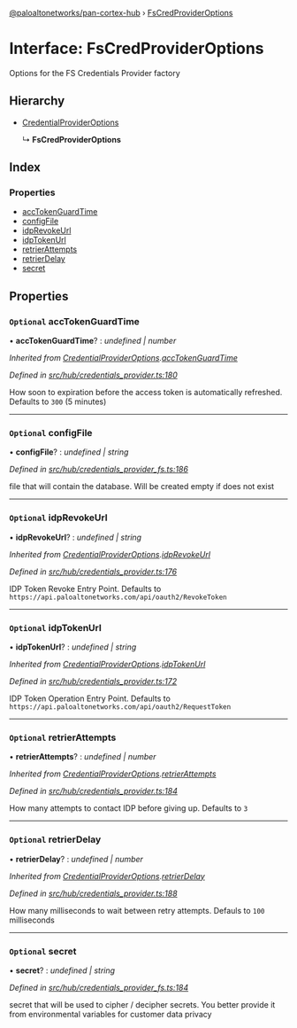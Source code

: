 [@paloaltonetworks/pan-cortex-hub](../README.md) › [FsCredProviderOptions](fscredprovideroptions.md)

# Interface: FsCredProviderOptions

Options for the FS Credentials Provider factory

## Hierarchy

* [CredentialProviderOptions](credentialprovideroptions.md)

  ↳ **FsCredProviderOptions**

## Index

### Properties

* [accTokenGuardTime](fscredprovideroptions.md#optional-acctokenguardtime)
* [configFile](fscredprovideroptions.md#optional-configfile)
* [idpRevokeUrl](fscredprovideroptions.md#optional-idprevokeurl)
* [idpTokenUrl](fscredprovideroptions.md#optional-idptokenurl)
* [retrierAttempts](fscredprovideroptions.md#optional-retrierattempts)
* [retrierDelay](fscredprovideroptions.md#optional-retrierdelay)
* [secret](fscredprovideroptions.md#optional-secret)

## Properties

### `Optional` accTokenGuardTime

• **accTokenGuardTime**? : *undefined | number*

*Inherited from [CredentialProviderOptions](credentialprovideroptions.md).[accTokenGuardTime](credentialprovideroptions.md#optional-acctokenguardtime)*

*Defined in [src/hub/credentials_provider.ts:180](https://github.com/xhoms/pan-cortex-hub-nodejs/blob/bb3819c/src/hub/credentials_provider.ts#L180)*

How soon to expiration before the access token is automatically refreshed. Defaults to `300` (5 minutes)

___

### `Optional` configFile

• **configFile**? : *undefined | string*

*Defined in [src/hub/credentials_provider_fs.ts:186](https://github.com/xhoms/pan-cortex-hub-nodejs/blob/bb3819c/src/hub/credentials_provider_fs.ts#L186)*

file that will contain the database. Will be created empty if does not exist

___

### `Optional` idpRevokeUrl

• **idpRevokeUrl**? : *undefined | string*

*Inherited from [CredentialProviderOptions](credentialprovideroptions.md).[idpRevokeUrl](credentialprovideroptions.md#optional-idprevokeurl)*

*Defined in [src/hub/credentials_provider.ts:176](https://github.com/xhoms/pan-cortex-hub-nodejs/blob/bb3819c/src/hub/credentials_provider.ts#L176)*

IDP Token Revoke Entry Point. Defaults to `https://api.paloaltonetworks.com/api/oauth2/RevokeToken`

___

### `Optional` idpTokenUrl

• **idpTokenUrl**? : *undefined | string*

*Inherited from [CredentialProviderOptions](credentialprovideroptions.md).[idpTokenUrl](credentialprovideroptions.md#optional-idptokenurl)*

*Defined in [src/hub/credentials_provider.ts:172](https://github.com/xhoms/pan-cortex-hub-nodejs/blob/bb3819c/src/hub/credentials_provider.ts#L172)*

IDP Token Operation Entry Point. Defaults to `https://api.paloaltonetworks.com/api/oauth2/RequestToken`

___

### `Optional` retrierAttempts

• **retrierAttempts**? : *undefined | number*

*Inherited from [CredentialProviderOptions](credentialprovideroptions.md).[retrierAttempts](credentialprovideroptions.md#optional-retrierattempts)*

*Defined in [src/hub/credentials_provider.ts:184](https://github.com/xhoms/pan-cortex-hub-nodejs/blob/bb3819c/src/hub/credentials_provider.ts#L184)*

How many attempts to contact IDP before giving up. Defaults to `3`

___

### `Optional` retrierDelay

• **retrierDelay**? : *undefined | number*

*Inherited from [CredentialProviderOptions](credentialprovideroptions.md).[retrierDelay](credentialprovideroptions.md#optional-retrierdelay)*

*Defined in [src/hub/credentials_provider.ts:188](https://github.com/xhoms/pan-cortex-hub-nodejs/blob/bb3819c/src/hub/credentials_provider.ts#L188)*

How many milliseconds to wait between retry attempts. Defauls to `100` milliseconds

___

### `Optional` secret

• **secret**? : *undefined | string*

*Defined in [src/hub/credentials_provider_fs.ts:184](https://github.com/xhoms/pan-cortex-hub-nodejs/blob/bb3819c/src/hub/credentials_provider_fs.ts#L184)*

secret that will be used to cipher / decipher secrets. You better
provide it from environmental variables for customer data privacy
